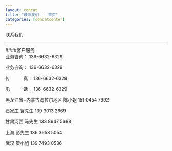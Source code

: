 ```yaml
---
layout: concat
title: "联系我们 -- 首页"
categories: [concatcenter]
---
```

联系我们
<hr/>

####客户服务
<br>
   业务咨询： 136-6632-6329  

   业务咨询： 136-6632-6329  

   传&emsp;&emsp;&emsp;真： 136-6632-6329  

   电&emsp;&emsp;&emsp;话： 136-6632-6329 

   黑龙江省+内蒙古海拉尔地区     陈小姐   151 0454 7992 

石家庄 訾先生   139 3013 2669  

甘肃河西     马先生   133 8947 5688  

上海     彭先生   136 3658 5054   

武汉     贺小姐   139 7493 0536 

